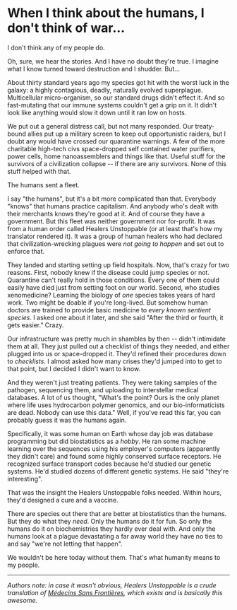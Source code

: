 #  When I think about the humans, I don't think of war...

I don't think any of my people do.

Oh, sure, we hear the stories.  And I have no doubt they're true.  I imagine what I know turned toward destruction and I shudder.  But...

About thirty standard years ago my species got hit with the worst luck in the galaxy: a highly contagious, deadly, naturally evolved superplague.  Multicellular micro-organism, so our standard drugs didn't effect it.  And so fast-mutating that our immune systems couldn't get a grip on it.  It didn't look like anything would slow it down until it ran low on hosts.

We put out a general distress call, but not many responded.  Our treaty-bound allies put up a military screen to keep out opportunistic raiders, but I doubt any would have crossed our quarantine warnings.  A few of the more charitable high-tech civs space-dropped self contained water purifiers, power cells, home nanoassemblers and things like that.  Useful stuff for the survivors of a civilization collapse -- if there are any survivors.  None of this stuff helped with that.

The humans sent a fleet.

I say "the humans", but it's a bit more complicated than that.  Everybody "knows" that humans practice capitalism.  And anybody who's dealt with their merchants knows they're good at it.  And of course they have a government.  But this fleet was neither government nor for-profit.  It was from a human order called Healers Unstoppable (or at least that's how my translator rendered it).  It was a group of human healers who had declared that civilization-wrecking plagues were *not going to happen* and set out to enforce that.

They landed and starting setting up field hospitals.  Now, that's crazy for two reasons.  First, nobody knew if the disease could jump species or not.  Quarantine can't really hold in those conditions.  Every one of them could easily have died just from setting foot on our world.  Second, who studies xenomedicine?  Learning the biology of *one* species takes years of hard work.  Two might be doable if you're long-lived.  But somehow human doctors are trained to provide basic medicine to *every known sentient species*.  I asked one about it later, and she said "After the third or fourth, it gets easier."  Crazy.

Our infrastructure was pretty much in shambles by then -- didn't intimidate them at all.  They just pulled out a checklist of things they needed, and either plugged into us or space-dropped it.  They'd refined their procedures down to *checklists*.  I almost asked how many crises they'd jumped into to get to that point, but I decided I didn't want to know.

And they weren't just treating patients.  They were taking samples of the pathogen, sequencing them, and uploading to interstellar medical databases.  A lot of us thought, "What's the point?  Ours is the only planet where life uses hydrocarbon polymer genomics, and our bio-informaticists are dead.  Nobody can use this data."  Well, if you've read this far, you can probably guess it was the humans again.

Specifically, it was some human on Earth whose day job was database programming but did biostatistics as a *hobby*.  He ran some machine learning over the sequences using his employer's computers (apparently they didn't care) and found some highly conserved surface receptors.  He recognized surface transport codes because he'd studied our genetic systems.  He'd studied dozens of different genetic systems.  He said "they're interesting".

That was the insight the Healers Unstoppable folks needed.  Within hours, they'd designed a cure and a vaccine.

There are species out there that are better at biostatistics than the humans.  But they do what they *need*.  Only the humans do it for fun.  So only the humans do it on biochemistries they hardly ever deal with.  And only the humans look at a plague devastating a far away world they have no ties to and say "we're not letting that happen".

We wouldn't be here today without them.  That's what humanity means to my people.

*****

*Authors note: in case it wasn't obvious, Healers Unstoppable is a crude translation of [Médecins Sans Frontières](http://www.doctorswithoutborders.org), which exists and is basically this awesome.*